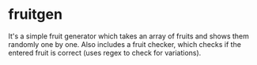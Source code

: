 # fruitgen
It's a simple fruit generator which takes an array of fruits and shows them randomly one by one. Also includes a fruit checker, which checks if the entered fruit is correct (uses regex to check for variations).
